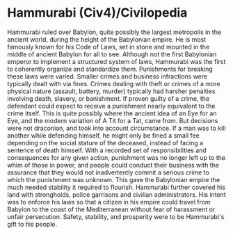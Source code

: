 # Hammurabi (Civ4)/Civilopedia

Hammurabi ruled over Babylon, quite possibly the largest metropolis in the ancient world, during the height of the Babylonian empire. He is most famously known for his Code of Laws, set in stone and mounted in the middle of ancient Babylon for all to see. Although not the first Babylonian emperor to implement a structured system of laws, Hammurabi was the first to coherently organize and standardize them.
Punishments for breaking these laws were varied. Smaller crimes and business infractions were typically dealt with via fines. Crimes dealing with theft or crimes of a more physical nature (assault, battery, murder) typically had harsher penalties involving death, slavery, or banishment. If proven guilty of a crime, the defendant could expect to receive a punishment nearly equivalent to the crime itself. This is quite possibly where the ancient idea of an Eye for an Eye, and the modern variation of A Tit for a Tat, came from.
But decisions were not draconian, and took into account circumstance. If a man was to kill another while defending himself, he might only be fined a small fee depending on the social stature of the deceased, instead of facing a sentence of death himself.
With a recorded set of responsibilities and consequences for any given action, punishment was no longer left up to the whim of those in power, and people could conduct their business with the assurance that they would not inadvertently commit a serious crime to which the punishment was unknown. This gave the Babylonian empire the much needed stability it required to flourish.
Hammurabi further covered his land with strongholds, police garrisons and civilian administrators. His intent was to enforce his laws so that a citizen in his empire could travel from Babylon to the coast of the Mediterranean without fear of harassment or unfair persecution. Safety, stability, and prosperity were to be Hammurabi's gift to his people.